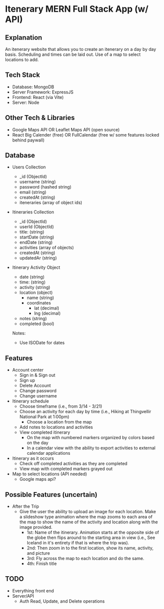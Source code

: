 # Itenerary MERN Full Stack App (w/ API)

## Explanation

An itenerary website that allows you to create an itenerary on a day by day basis. Scheduling and times can be laid out. Use of a map to select locations to add.

## Tech Stack

- Database: MongoDB
- Server Framework: ExpressJS
- Frontend: React (via Vite)
- Server: Node

## Other Tech & Libraries

- Google Maps API OR Leaflet Maps API (open source)
- React Big Calender (free) OR FullCalendar (free w/ some features locked behind paywall)

## Database

- Users Collection

  - \_id (ObjectId)
  - username (string)
  - password (hashed string)
  - email (string)
  - createdAt (string)
  - iteneraries (array of object ids)

- Itineraries Collection

  - \_id (ObjectId)
  - userId (ObjectId)
  - title: (string)
  - startDate (string)
  - endDate (string)
  - activities (array of objects)
  - createdAt (string)
  - updatedAr (string)

- Itinerary Activity Object

  - date (string)
  - time: (string)
  - activity (string)
  - location (object)
    - name (string)
    - coordinates
      - lat (decimal)
      - lng (decimal)
  - notes (string)
  - completed (bool)

  Notes:

  - Use ISODate for dates

## Features

- Account center
  - Sign in & Sign out
  - Sign up
  - Delete Account
  - Change password
  - Change username
- Itinerary schedule
  - Choose timeframe (i.e., from 3/14 - 3/21)
  - Choose an activity for each day by time (i.e., Hiking at Thingvellir National Park at 1:00pm)
    - Choose a location from the map
  - Add notes to locations and activities
  - View completed itinerary
    - On the map with numbered markers organized by colors based on the day
    - In a calendar view with the ability to export activities to external calendar applications
- Itinerary as it occurs
  - Check off completed activities as they are completed
  - View map with completed markers grayed out
- Map to select locations (API needed)
  - Google maps api?

## Possible Features (uncertain)

- After the Trip
  - Give the user the ability to upload an image for each location. Make a slideshow type animation where the map zooms to each area of the map to show the name of the activity and location along with the image provided.
    - 1st: Name of the itinerary. Animation starts at the opposite side of the globe then flips around to the starting area in view (i.e., See Iceland in it's entirety if that is where the trip was).
    - 2nd: Then zoom in to the first location, show its name, activity, and picture
    - 3rd: Fly across the map to each location and do the same.
    - 4th: Finish title

## TODO
- Everything front end
- Server/API
  - Auth Read, Update, and Delete operations